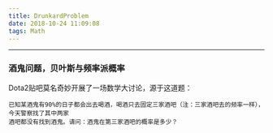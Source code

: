 ```yaml
---
title: DrunkardProblem
date: 2018-10-24 11:09:08
tags: Math
---
```


-----------

### 酒鬼问题，贝叶斯与频率派概率

Dota2贴吧莫名奇妙开展了一场数学大讨论，源于这道题：

```
已知某酒鬼有90%的日子都会出去喝酒，喝酒只去固定三家酒吧（注：三家酒吧去的频率一样），今天警察找了其中两家
酒吧都没有找到酒鬼。请问：酒鬼在第三家酒吧的概率是多少？
```
